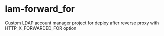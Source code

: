# lam-forward_for
Custom LDAP account manager project for deploy after reverse proxy with HTTP_X_FORWARDED_FOR option
